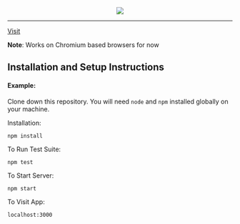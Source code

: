 <p align="center">
  <img src="../../src/assets/markdown.png" />
</p>
<hr/>

[Visit](https://scorder.netlify.com)

<b>Note</b>: Works on Chromium based browsers for now

## Installation and Setup Instructions

#### Example:

Clone down this repository. You will need `node` and `npm` installed globally on your machine.

Installation:

`npm install`

To Run Test Suite:

`npm test`

To Start Server:

`npm start`

To Visit App:

`localhost:3000`
